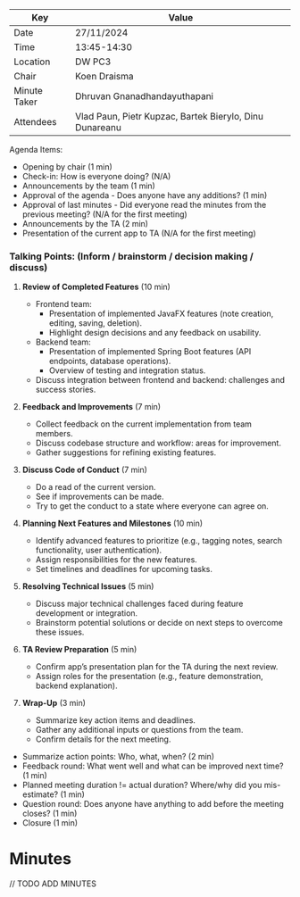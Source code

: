 | Key          | Value                                                   |
|--------------|---------------------------------------------------------|
| Date         | 27/11/2024                                              |
| Time         | 13:45-14:30                                             |
| Location     | DW PC3                                                  |
| Chair        | Koen Draisma                                            |
| Minute Taker | Dhruvan Gnanadhandayuthapani                            |
| Attendees    | Vlad Paun, Pietr Kupzac, Bartek Bierylo, Dinu Dunareanu |

Agenda Items:
- Opening by chair (1 min)
- Check-in: How is everyone doing? (N/A)
- Announcements by the team (1 min)
- Approval of the agenda - Does anyone have any additions? (1 min)
- Approval of last minutes - Did everyone read the minutes from the previous meeting? (N/A for the first meeting)
- Announcements by the TA (2 min)
- Presentation of the current app to TA (N/A for the first meeting)

### Talking Points: (Inform / brainstorm / decision making / discuss)

1. **Review of Completed Features** (10 min)
   - Frontend team:
       - Presentation of implemented JavaFX features (note creation, editing, saving, deletion).
       - Highlight design decisions and any feedback on usability.
   - Backend team:
       - Presentation of implemented Spring Boot features (API endpoints, database operations).
       - Overview of testing and integration status.
   - Discuss integration between frontend and backend: challenges and success stories.

2. **Feedback and Improvements** (7 min)
   - Collect feedback on the current implementation from team members.
   - Discuss codebase structure and workflow: areas for improvement.
   - Gather suggestions for refining existing features.

3. **Discuss Code of Conduct** (7 min)
   - Do a read of the current version.
   - See if improvements can be made.
   - Try to get the conduct to a state where everyone can agree on.

4. **Planning Next Features and Milestones** (10 min)
   - Identify advanced features to prioritize (e.g., tagging notes, search functionality, user authentication).
   - Assign responsibilities for the new features.
   - Set timelines and deadlines for upcoming tasks.

5. **Resolving Technical Issues** (5 min)
   - Discuss major technical challenges faced during feature development or integration.
   - Brainstorm potential solutions or decide on next steps to overcome these issues.

6. **TA Review Preparation** (5 min)
   - Confirm app’s presentation plan for the TA during the next review.
   - Assign roles for the presentation (e.g., feature demonstration, backend explanation).

7. **Wrap-Up** (3 min)
   - Summarize key action items and deadlines.
   - Gather any additional inputs or questions from the team.
   - Confirm details for the next meeting.

- Summarize action points: Who, what, when? (2 min)
- Feedback round: What went well and what can be improved next time? (1 min)
- Planned meeting duration != actual duration? Where/why did you mis-estimate? (1 min)
- Question round: Does anyone have anything to add before the meeting closes? (1 min)
- Closure (1 min)

# Minutes
// TODO ADD MINUTES